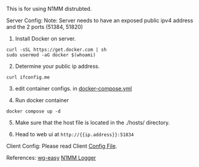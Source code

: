 This is for using N1MM distrubted.

Server Config: 
Note: Server needs to have an exposed public ipv4 address and the 2 ports (51384, 51820)
1. Install Docker on server. 
```
curl -sSL https://get.docker.com | sh
sudo usermod -aG docker $(whoami)
```
2. Determine your public ip address.
```
curl ifconfig.me
```
3. edit container configs. in [docker-compose.yml](./docker-compose.yml)

4. Run docker container
```
docker compose up -d
```

5. Make sure that the host file is located in the ./hosts/ directory. 

6. Head to web ui at `http://{{ip.address}}:51834`

Client Config: Please read Client [Config File](./Client_VPN_Config.pdf).


References:
[wg-easy](https://github.com/wg-easy/wg-ea0sy)
[N1MM Logger ](https://n1mmwp.hamdocs.com/)
